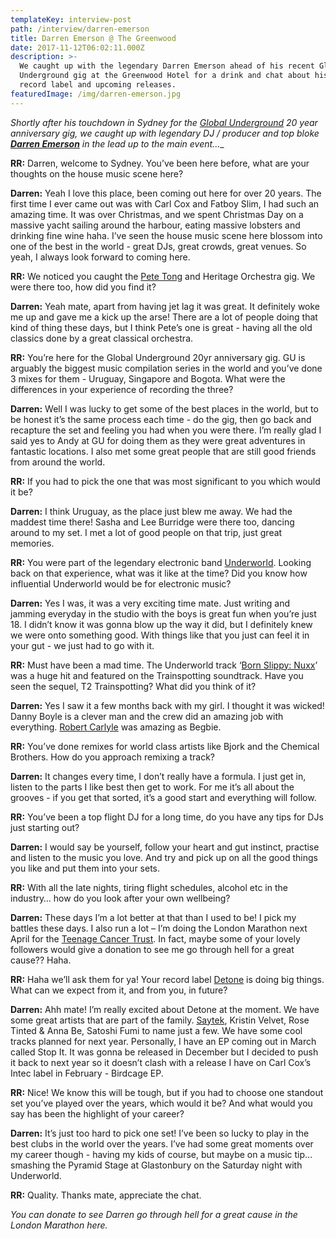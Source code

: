 ```yaml
---
templateKey: interview-post
path: /interview/darren-emerson
title: Darren Emerson @ The Greenwood
date: 2017-11-12T06:02:11.000Z
description: >-
  We caught up with the legendary Darren Emerson ahead of his recent Global
  Underground gig at the Greenwood Hotel for a drink and chat about his career,
  record label and upcoming releases.
featuredImage: /img/darren-emerson.jpg
---
```

_Shortly after his touchdown in Sydney for the [Global Underground](https://www.facebook.com/events/1563659050364245/) 20 year anniversary gig, we caught up with legendary DJ / producer and top bloke [**Darren Emerson**](https://www.facebook.com/DarrenEmersonMusic/) in the lead up to the main event...__

**RR:** Darren, welcome to Sydney. You’ve been here before, what are your thoughts on the house music scene here?

**Darren:** Yeah I love this place, been coming out here for over 20 years. The first time I ever came out was with Carl Cox and Fatboy Slim, I had such an amazing time. It was over Christmas, and we spent Christmas Day on a massive yacht sailing around the harbour, eating massive lobsters and drinking fine wine haha. I’ve seen the house music scene here blossom into one of the best in the world - great DJs, great crowds, great venues. So yeah, I always look forward to coming here.

**RR:** We noticed you caught the [Pete Tong](https://www.facebook.com/petetong/) and Heritage Orchestra gig. We were there too, how did you find it?

**Darren:** Yeah mate, apart from having jet lag it was great. It definitely woke me up and gave me a kick up the arse! There are a lot of people doing that kind of thing these days, but I think Pete’s one is great - having all the old classics done by a great classical orchestra. 

**RR:** You’re here for the Global Underground 20yr anniversary gig. GU is arguably the biggest music compilation series in the world and you’ve done 3 mixes for them - Uruguay, Singapore and Bogota. What were the differences in your experience of recording the three? 

**Darren:** Well I was lucky to get some of the best places in the world, but to be honest it’s the same process each time - do the gig, then go back and recapture the set and feeling you had when you were there. I’m really glad I said yes to Andy at GU for doing them as they were great adventures in fantastic locations. I also met some great people that are still good friends from around the world.

**RR:** If you had to pick the one that was most significant to you which would it be?

**Darren:** I think Uruguay, as the place just blew me away. We had the maddest time there! Sasha and Lee Burridge were there too, dancing around to my set. I met a lot of good people on that trip, just great memories.

**RR:** You were part of the legendary electronic band [Underworld](https://www.facebook.com/underworldlive/). Looking back on that experience, what was it like at the time? Did you know how influential Underworld would be for electronic music?

**Darren:** Yes I was, it was a very exciting time mate. Just writing and jamming everyday in the studio with the boys is great fun when you’re just 18. I didn’t know it was gonna blow up the way it did, but I definitely knew we were onto something good. With things like that you just can feel it in your gut - we just had to go with it.

**RR:** Must have been a mad time. The Underworld track ‘[Born Slippy: Nuxx](https://l.facebook.com/l.php?u=https%3A%2F%2Fopen.spotify.com%2Falbum%2F10QtKCMNPA48VisBufj8Vf&h=ATPm_w0nS0C_7ihW4tAbcJB1jeVtCOCICTH0rDH-FoR2OK7-gox8bKsWGoizreVT937Eu_evTN7JYsDPQ3YRF-wHgJLkYp3UIrMPlht5iNr6Q93RT6TpPXMk5GoLI-fx2oWq9HmT)’ was a huge hit and featured on the Trainspotting soundtrack. Have you seen the sequel, T2 Trainspotting? What did you think of it?

**Darren:** Yes I saw it a few months back with my girl. I thought it was wicked! Danny Boyle is a clever man and the crew did an amazing job with everything. [Robert Carlyle](https://l.facebook.com/l.php?u=http%3A%2F%2Fwww.imdb.com%2Fname%2Fnm0001015%2F&h=ATNzTSR-u51FAg_TaSr8N_YI0U7SdOOUrfvWNXbYT2edMnVW72g20fhiDW0244ue8J8C9CeWOP942NX3YtujQ-5DsAs6TSB6s3IVTaCsYqu5IfOYcqngdWDMkhloMPeRLkcELWJc) was amazing as Begbie. 

**RR:** You’ve done remixes for world class artists like Bjork and the Chemical Brothers. How do you approach remixing a track? 

**Darren:** It changes every time, I don’t really have a formula. I just get in, listen to the parts I like best then get to work. For me it’s all about the grooves - if you get that sorted, it’s a good start and everything will follow.

**RR:** You’ve been a top flight DJ for a long time, do you have any tips for DJs just starting out?

**Darren:** I would say be yourself, follow your heart and gut instinct, practise and listen to the music you love. And try and pick up on all the good things you like and put them into your sets.

**RR:** With all the late nights, tiring flight schedules, alcohol etc in the industry… how do you look after your own wellbeing?

**Darren:** These days I’m a lot better at that than I used to be! I pick my battles these days. I also run a lot – I’m doing the London Marathon next April for the [Teenage Cancer Trust](https://l.facebook.com/l.php?u=https%3A%2F%2Fwww.teenagecancertrust.org%2F&h=ATMOxrBdoJWwIgi6QsL3Mhc22rYxlHwJKKaQlqaeKHuc7ehghpuEMxBGTIRxDhiGEjmdLVACBFw0dSl0D3O0FSYemE-R4LA_RJO8CF8mOHoNpntP1NSaBj-_BsU4BICRcVpVpNrj). In fact, maybe some of your lovely followers would give a donation to see me go through hell for a great cause?? Haha.

**RR:** Haha we’ll ask them for ya! Your record label [Detone](https://www.facebook.com/Detone12/) is doing big things. What can we expect from it, and from you, in future?

**Darren:** Ahh mate! I’m really excited about Detone at the moment. We have some great artists that are part of the family. [Saytek](https://www.facebook.com/Saytek.live/), Kristin Velvet, Rose Tinted & Anna Be, Satoshi Fumi to name just a few. We have some cool tracks planned for next year. Personally, I have an EP coming out in March called Stop It. It was gonna be released in December but I decided to push it back to next year so it doesn’t clash with a release I have on Carl Cox’s Intec label in February - Birdcage EP. 

**RR:** Nice! We know this will be tough, but if you had to choose one standout set you’ve played over the years, which would it be? And what would you say has been the highlight of your career?

**Darren:** It’s just too hard to pick one set! I’ve been so lucky to play in the best clubs in the world over the years. I’ve had some great moments over my career though - having my kids of course, but maybe on a music tip… smashing the Pyramid Stage at Glastonbury on the Saturday night with Underworld.

**RR:** Quality. Thanks mate, appreciate the chat. 

_You can donate to see Darren go through hell for a great cause in the London Marathon here._
